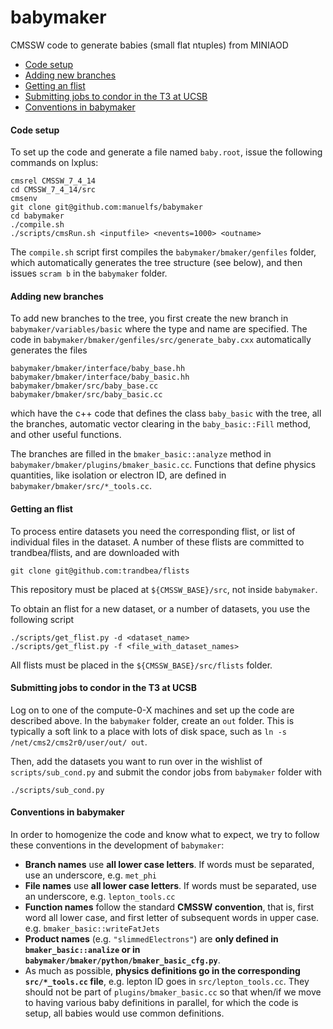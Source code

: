 babymaker
==============

CMSSW code to generate babies (small flat ntuples) from MINIAOD

  * [Code setup](#code-setup)
  * [Adding new branches](#adding-new-branches)
  * [Getting an flist](#getting-an-flist)
  * [Submitting jobs to condor in the T3 at UCSB](#submitting-jobs-to-condor-in-the-T3-at-UCSB)
  * [Conventions in babymaker](#conventions-in-babymaker)


#### Code setup
To set up the code and generate a file named `baby.root`, issue the following commands 
on lxplus:

    cmsrel CMSSW_7_4_14
    cd CMSSW_7_4_14/src
    cmsenv
    git clone git@github.com:manuelfs/babymaker
    cd babymaker
    ./compile.sh
    ./scripts/cmsRun.sh <inputfile> <nevents=1000> <outname>

The `compile.sh` script first compiles the `babymaker/bmaker/genfiles` folder, which
automatically generates the tree structure (see below), and then issues `scram b`
in the `babymaker` folder. 


#### Adding new branches

To add new branches to the tree, you first create the new branch in
`babymaker/variables/basic` where the type and name are specified.
The code in `babymaker/bmaker/genfiles/src/generate_baby.cxx` automatically generates
the files 

    babymaker/bmaker/interface/baby_base.hh
    babymaker/bmaker/interface/baby_basic.hh
    babymaker/bmaker/src/baby_base.cc
    babymaker/bmaker/src/baby_basic.cc

which have the c++ code that defines the class `baby_basic` with the tree, all the branches,
automatic vector clearing in the `baby_basic::Fill` method, and other useful functions.

The branches are filled in the `bmaker_basic::analyze` method in 
`babymaker/bmaker/plugins/bmaker_basic.cc`. Functions that define physics quantities,
like isolation or electron ID, are defined in `babymaker/bmaker/src/*_tools.cc`.


#### Getting an flist

To process entire datasets you need the corresponding flist, or list of individual files in the dataset.
A number of these flists are committed to trandbea/flists, and are downloaded with

    git clone git@github.com:trandbea/flists

This repository must be placed at `${CMSSW_BASE}/src`, not inside `babymaker`.

To obtain an flist for a new dataset, or a number of datasets, you use the following script

    ./scripts/get_flist.py -d <dataset_name>
    ./scripts/get_flist.py -f <file_with_dataset_names>

All flists must be placed in the `${CMSSW_BASE}/src/flists` folder.


#### Submitting jobs to condor in the T3 at UCSB

Log on to one of the compute-0-X machines and set up the code are described above.
In the `babymaker` folder, create an `out` folder. This is typically a soft link to a place
with lots of disk space, such as `ln -s /net/cms2/cms2r0/user/out/ out`.

Then, add the datasets you want to run over in the wishlist of `scripts/sub_cond.py` and submit the condor jobs from
`babymaker` folder with

    ./scripts/sub_cond.py

#### Conventions in babymaker

In order to homogenize the code and know what to expect, we try to follow these conventions in the  development
of `babymaker`:

 * **Branch names** use **all lower case letters**. If words must be separated, use an underscore, e.g. `met_phi`
 * **File names** use **all lower case letters**. If words must be separated, use an underscore, e.g. `lepton_tools.cc`
 * **Function names** follow the standard **CMSSW convention**, that is, first word all lower case, and first letter 
 of subsequent words in upper case. e.g. `bmaker_basic::writeFatJets`
 * **Product names** (e.g. `"slimmedElectrons"`) are **only defined in `bmaker_basic::analize` or in 
 `babymaker/bmaker/python/bmaker_basic_cfg.py`**. 
 * As much as possible, **physics definitions go in the corresponding `src/*_tools.cc` file**, e.g. lepton ID goes in
 `src/lepton_tools.cc`. They should not be part of `plugins/bmaker_basic.cc` so that when/if we move to having various 
 baby definitions in parallel, for which the code is setup, all babies would use common definitions.